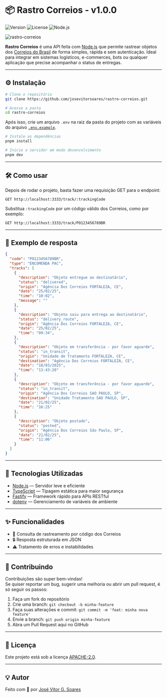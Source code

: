 # 📦 Rastro Correios - v1.0.0

![Version](https://img.shields.io/badge/version-1.0.0-blue)
![License](https://img.shields.io/badge/license-APACHE--2.0-blue)
![Node.js](https://img.shields.io/badge/Node.js-18.x-blue)

![rastro-correios](https://i.postimg.cc/C5rQfdKZ/rastro-correios-api.png)

**Rastro Correios** é uma API feita com [Node.js](https://nodejs.org) que permite rastrear objetos dos [Correios do Brasil](https://www.correios.com.br) de forma simples, rápida e sem autenticação. Ideal para integrar em sistemas logísticos, e-commerces, bots ou qualquer aplicação que precise acompanhar o status de entregas.

---

## ⚙️ Instalação

```bash
# Clone o repositório
git clone https://github.com/josevitorsoares/rastro-correios.git

# Acesse a pasta
cd rastro-correios
```

Após isso, crie um arquivo `.env` na raiz da pasta do projeto com as variáveis do arquivo [`.env.example`](./.env.example).

```bash
# Instale as dependências
pnpm install

# Inicie o servidor em modo desenvolvimento
pnpm dev
```

---

## 🛠️ Como usar

Depois de rodar o projeto, basta fazer uma requisição GET para o endpoint:

```
GET http://localhost:3333/track/:trackingCode
```

Substitua `:trackingCode` por um código válido dos Correios, como por exemplo:

```
GET http://localhost:3333/track/PO123456789BR
```

---

## 🧪 Exemplo de resposta

```json
{
  "code": "PO123456789BR",
  "type": "ENCOMENDA PAC",
  "tracks": [
    {
      "description": "Objeto entregue ao destinatário",
      "status": "delivered",
      "origin": "Agência Dos Correios FORTALEZA, CE",
      "date": "25/02/25",
      "time": "10:02",
      "message": ""
    },
    {
      "description": "Objeto saiu para entrega ao destinatário",
      "status": "delivery_route",
      "origin": "Agência Dos Correios FORTALEZA, CE",
      "date": "25/02/25",
      "time": "09:34",
    },
    {
      "description": "Objeto em transferência - por favor aguarde",
      "status": "in_transit",
      "origin": "Unidade de Tratamento FORTALEZA, CE",
      "destination": "Agência Dos Correios FORTALEZA, CE",
      "date": "18/03/2025",
      "time": "13:43:20"
    },
    {
      "description": "Objeto em transferência - por favor aguarde",
      "status": "in_transit",
      "origin": "Agência Dos Correios SAO PAULO, SP",
      "destination": "Unidade Tratamento SAO PAULO, SP",
      "date": "21/02/25",
      "time": "16:25"
    },
    {
      "description": "Objeto postado",
      "status": "posted",
      "origin": "Agência Dos Correios São Paulo, SP",
      "date": "21/02/25",
      "time": "11:06"
    }
  ]
}
```

---

## 🚀 Tecnologias Utilizadas

- [Node.js](https://nodejs.org) — Servidor leve e eficiente
- [TypeScript](https://www.typescriptlang.org) — Tipagem estática para maior segurança
- [Fastify](https://www.fastify.io) — Framework rápido para APIs RESTful
- [dotenv](https://github.com/motdotla/dotenv) — Gerenciamento de variáveis de ambiente

---

## ✨ Funcionalidades

- 📮 Consulta de rastreamento por código dos Correios
- 🔒 Resposta estruturada em JSON
- ⚠️ Tratamento de erros e instabilidades

---

## 🤝 Contribuindo

Contribuições são super bem-vindas!  
Se quiser reportar um bug, sugerir uma melhoria ou abrir um pull request, é só seguir os passos:

1. Faça um fork do repositório
2. Crie uma branch: `git checkout -b minha-feature`
3. Faça suas alterações e commit: `git commit -m 'feat: minha nova feature'`
4. Envie a branch: `git push origin minha-feature`
5. Abra um Pull Request aqui no GitHub

---

## 📄 Licença

Este projeto está sob a licença [APACHE-2.0](LICENSE).

---

## 💡 Autor

Feito com 💜 por [José Vitor G. Soares](https://github.com/josevitorsoares)
